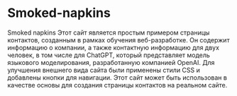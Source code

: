 # Smoked-napkins
Smoked napkins
Этот сайт является простым примером страницы контактов, созданным в рамках обучения веб-разработке. Он содержит информацию о компании, а также контактную информацию для двух человек, в том числе для ChatGPT, который представляет модель языкового моделирования, разработанную компанией OpenAI. Для улучшения внешнего вида сайта были применены стили CSS и добавлены кнопки для навигации. Этот сайт может быть использован в качестве основы для создания страницы контактов на реальном сайте.
